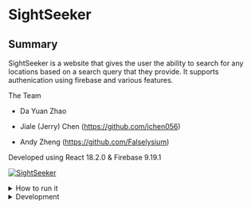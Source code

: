 # SightSeeker
## Summary
SightSeeker is a website that gives the user the ability to search for any locations based on a search query that they provide. It supports authenication using firebase and various features.  

The Team
+ Da Yuan Zhao
* Jiale (Jerry) Chen (https://github.com/jchen056)
- Andy Zheng (https://github.com/Falselysium)

Developed using React 18.2.0 & Firebase 9.19.1

[![SightSeeker](https://img.youtube.com/vi/SUXdPOKa258/0.jpg)](https://www.youtube.com/watch?v=SUXdPOKa258)
<details>
  <summary> How to run it </summary>
  
  1. Download all the relevant packages from the package.json file
  2. Create your Firebase & Google Places API keys
  3. In Firebase, use Firestore and create a collection called users
  4. In firebase.tsx, replace the API configurations with your API configurations
  5. In SearchResults.tsx and TouristAttractions.tsx, replace the API key with your Google Places API key
  6. Run ```npm run dev```

</details>

<details>
  <summary> Development </summary>
  <ul>
    <details>
      <summary> Initial Plans </summary>
      The design of SightSeeker was kept simple to serve the purpose of the website efficiently. Initial plans included the usage of the ChatGPT & news API to add more functionality and feature to the website, but we didn't get to it. Other initial plans included the Google Places Nearby Search API, but was ultimately replaced by the Text Search to add more flexibility to the search.
      This project is designed only to operate on local host.
    </details>
    <details>
      <summary> Backend </summary>
      SightSeeker uses Firebase as its backend. It uses Firebase Authenication for sign up, log in, and log out and uses Firestore to store a database of favorite locations for each user. When a user clicks the "Add to favorite" button for a location, firebase stores the name and address in the user's database when they are logged in. 
    </details>
    <details>
      <summary> Search & API </summary>
      The search is very generalized and will return any location related to the search query. For best results, using a specific search query is ideal to produce the best results. When a user enters a search query in the search bar and submits it, SightSeeker grabs that search query and calls the Google Places Text Search API on it. The return is an array of locations based on the given search query. For most location, there exists a photo reference ID associated with it and SightSeeker uses the photo reference ID to call the Google Places Photo API to generate and display a photo. The result is a list of locations in a top-down fashion each with a name, address, rating, photo, and a "Add to favorite" button. The user can filter these locations by rating using the slider on the right. 
    </details>
  </ul>
</details>
